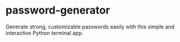 # password-generator
Generate strong, customizable passwords easily with this simple and interactive Python terminal app.
